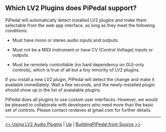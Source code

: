 ## Which LV2 Plugins does PiPedal support?

PiPedal will automatically detect installed LV2 plugins and make them selectable from the web app interface, as long as they meet the 
following conditions:

- Must have mono or stereo audio inputs and outputs.

- Must not be a MIDI instrument or have CV (Control Voltage) inputs or outputs.

- Must be remotely controllable (no hard dependency on GUI-only controls), which is true of all but a tiny minority of LV2 plugins.

If you install a new LV2 plugin, PiPedal will detect the change and make it available immediately. Wait a few seconds, and the newly-installed plugin should show up in the list of avaialable plugins.

PiPedal does all plugins to use custom user interfaces.  However, we would be pleased to collaborate with developers who need more than the basic set of controls. Please contact rerdaves at gmail.com for further details.

--------
[<< Using LV2 Audio Plugins](UsingLv2Plugins.md)  | [Up](Documentation.md) | [BuildingPiPedal from Source >>](BuildingPiPedalFromSource.md)
